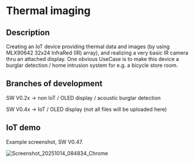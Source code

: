 # Thermal imaging

## Description

Creating an IoT device providing thermal data and images (by using MLX90642 32x24 InfraRed (IR) array), and realizing a very basic IR camera thru an attached display. One obvious UseCase is to make this device a burglar detection / home intrusion system for e.g. a bicycle store room. 

## Branches of development 

SW V0.2x -> non IoT / OLED display / acoustic burglar detection

SW V0.4x -> IoT / OLED display (not all files will be uploaded here)

## IoT demo 

Example screenshot, SW V0.47.

![Screenshot_20251014_084834_Chrome](https://github.com/user-attachments/assets/8ec1e7da-db65-4085-a9b4-645a841b2f6e)
